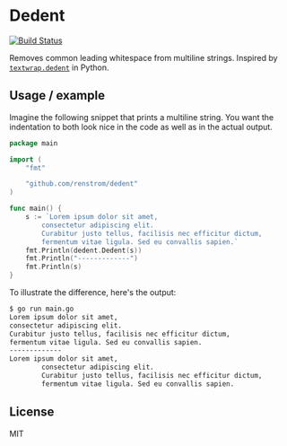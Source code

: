 # Dedent

[![Build Status](https://travis-ci.org/renstrom/dedent.svg?branch=master)](https://travis-ci.org/renstrom/dedent)

Removes common leading whitespace from multiline strings. Inspired by [`textwrap.dedent`](https://docs.python.org/3/library/textwrap.html#textwrap.dedent) in Python.

## Usage / example

Imagine the following snippet that prints a multiline string. You want the indentation to both look nice in the code as well as in the actual output.

```go
package main

import (
    "fmt"

    "github.com/renstrom/dedent"
)

func main() {
    s := `Lorem ipsum dolor sit amet,
        consectetur adipiscing elit.
        Curabitur justo tellus, facilisis nec efficitur dictum,
        fermentum vitae ligula. Sed eu convallis sapien.`
    fmt.Println(dedent.Dedent(s))
    fmt.Println("-------------")
    fmt.Println(s)
}
```

To illustrate the difference, here's the output:


```bash
$ go run main.go
Lorem ipsum dolor sit amet,
consectetur adipiscing elit.
Curabitur justo tellus, facilisis nec efficitur dictum,
fermentum vitae ligula. Sed eu convallis sapien.
-------------
Lorem ipsum dolor sit amet,
        consectetur adipiscing elit.
        Curabitur justo tellus, facilisis nec efficitur dictum,
        fermentum vitae ligula. Sed eu convallis sapien.
```

## License

MIT
